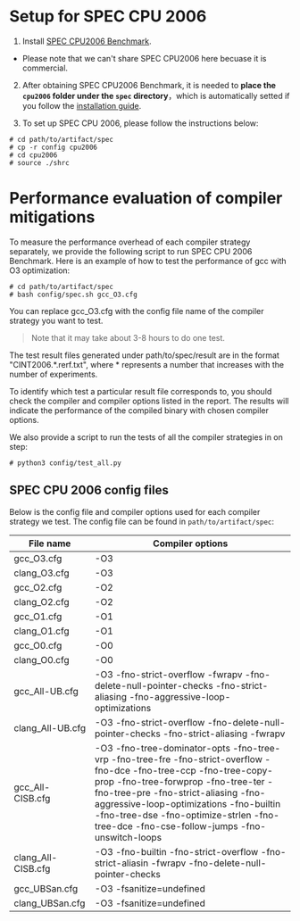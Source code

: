 # Setup for SPEC CPU 2006 
1. Install [SPEC CPU2006 Benchmark](https://www.spec.org/cpu2006/).
- Please note that we can't share SPEC CPU2006 here becuase it is commercial.

2. After obtaining SPEC CPU2006 Benchmark, it is needed to 
**place the `cpu2006` folder under the `spec` directory**，which is automatically 
setted if you follow the [installation guide](../README.md#aritifact-setup).

3. To set up SPEC CPU 2006, please follow the instructions below:
```
# cd path/to/artifact/spec
# cp -r config cpu2006
# cd cpu2006
# source ./shrc
```

# Performance evaluation of compiler mitigations
To measure the performance overhead of each compiler strategy separately, we 
provide the following script to run SPEC CPU 2006 Benchmark. Here is an example 
of how to test the performance of gcc with O3 optimization:
```
# cd path/to/artifact/spec
# bash config/spec.sh gcc_O3.cfg
```
You can replace gcc_O3.cfg with the config file name of the compiler strategy 
you want to test.

> Note that it may take about 3-8 hours to do one test. 

The test result files generated under path/to/spec/result are in the format
"CINT2006.*.rerf.txt", where * represents a number that increases with the number 
of experiments.

To identify which test a particular result file corresponds to, you should check 
the compiler and compiler options listed in the report. The results will indicate 
the performance of the compiled binary with chosen compiler options.

We also provide a script to run the tests of all the compiler strategies in on step:
```
# python3 config/test_all.py
```

## SPEC CPU 2006 config files
Below is the config file and compiler options used for each compiler strategy we test. 
The config file can be found in `path/to/artifact/spec`:

   | File name          | Compiler options                                             |
   | ------------------ | ------------------------------------------------------------ |
   | gcc_O3.cfg         | -O3                                                          |
   | clang_O3.cfg       | -O3                                                          |
   | gcc_O2.cfg         | -O2                                                          |
   | clang_O2.cfg       | -O2                                                          |
   | gcc_O1.cfg         | -O1                                                          |
   | clang_O1.cfg       | -O1                                                          |
   | gcc_O0.cfg         | -O0                                                          |
   | clang_O0.cfg       | -O0                                                          |
   | gcc_All-UB.cfg     | -O3 -fno-strict-overflow -fwrapv -fno-delete-null-pointer-checks -fno-strict-aliasing -fno-aggressive-loop-optimizations |
   | clang_All-UB.cfg   | -O3 -fno-strict-overflow  -fno-delete-null-pointer-checks   -fno-strict-aliasing -fwrapv |
   | gcc_All-CISB.cfg   | -O3 -fno-tree-dominator-opts -fno-tree-vrp -fno-tree-fre   -fno-strict-overflow -fno-dce -fno-tree-ccp -fno-tree-copy-prop   -fno-tree-forwprop -fno-tree-ter -fno-tree-pre  -fno-strict-aliasing -fno-aggressive-loop-optimizations  -fno-builtin   -fno-tree-dse -fno-optimize-strlen -fno-tree-dce -fno-cse-follow-jumps  -fno-unswitch-loops |
   | clang_All-CISB.cfg | -O3 -fno-builtin -fno-strict-overflow  -fno-strict-aliasin -fwrapv -fno-delete-null-pointer-checks |
   | gcc_UBSan.cfg      | -O3 -fsanitize=undefined                                     |
   | clang_UBSan.cfg    | -O3 -fsanitize=undefined                                     |

   